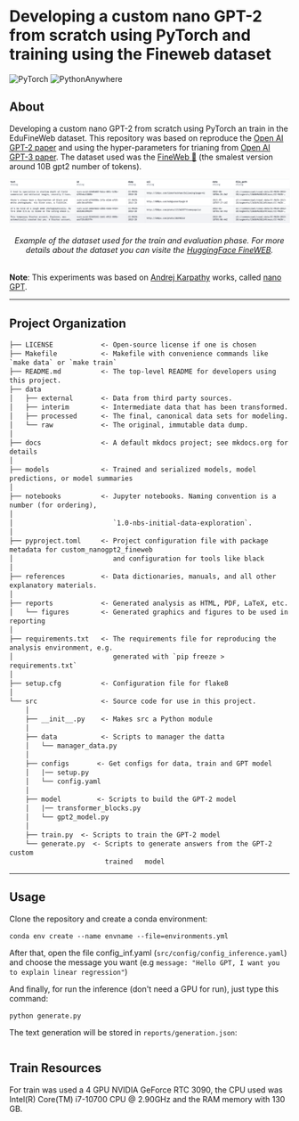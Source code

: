# Developing a custom nano GPT-2 from scratch using PyTorch and training using the Fineweb dataset

![PyTorch](https://img.shields.io/badge/PyTorch-%23EE4C2C.svg?style=for-the-badge&logo=PyTorch&logoColor=white)
![PythonAnywhere](https://img.shields.io/badge/pythonanywhere-%232F9FD7.svg?style=for-the-badge&logo=pythonanywhere&logoColor=151515)

## About

Developing a custom nano GPT-2 from scratch using PyTorch an train in the EduFineWeb dataset. This repository was based on reproduce the [Open AI GPT-2 paper](https://d4mucfpksywv.cloudfront.net/better-language-models/language-models.pdf) and using the hyper-parameters for trianing from [Open AI GPT-3 paper](https://arxiv.org/abs/2005.14165). The dataset used was the [FineWeb 🍷](https://huggingface.co/datasets/HuggingFaceFW/fineweb) (the smalest version around 10B gpt2 number of tokens).

<p align="center">
<img src="reports/figures/fineweb-dataset.png">
<h6 align="center"> Example of the dataset used for the train and evaluation phase. For more details about the dataset you can visite the <a href="https://huggingface.co/datasets/HuggingFaceFW/fineweb">HuggingFace FineWEB</a>.</h6>

**Note**: This experiments was based on [Andrej Karpathy](https://karpathy.ai) works, called [nano GPT](https://github.com/karpathy/nanoGPT).

---

## Project Organization

```
├── LICENSE            <- Open-source license if one is chosen
├── Makefile           <- Makefile with convenience commands like `make data` or `make train`
├── README.md          <- The top-level README for developers using this project.
├── data
│   ├── external       <- Data from third party sources.
│   ├── interim        <- Intermediate data that has been transformed.
│   ├── processed      <- The final, canonical data sets for modeling.
│   └── raw            <- The original, immutable data dump.
│
├── docs               <- A default mkdocs project; see mkdocs.org for details
│
├── models             <- Trained and serialized models, model predictions, or model summaries
│
├── notebooks          <- Jupyter notebooks. Naming convention is a number (for ordering),
│                         
│                         `1.0-nbs-initial-data-exploration`.
│
├── pyproject.toml     <- Project configuration file with package metadata for custom_nanogpt2_fineweb
│                         and configuration for tools like black
│
├── references         <- Data dictionaries, manuals, and all other explanatory materials.
│
├── reports            <- Generated analysis as HTML, PDF, LaTeX, etc.
│   └── figures        <- Generated graphics and figures to be used in reporting
│
├── requirements.txt   <- The requirements file for reproducing the analysis environment, e.g.
│                         generated with `pip freeze > requirements.txt`
│
├── setup.cfg          <- Configuration file for flake8
│
└── src                <- Source code for use in this project.
    │
    ├── __init__.py    <- Makes src a Python module
    │
    ├── data           <- Scripts to manager the datta
    │   └── manager_data.py
    │
    ├── configs       <- Get configs for data, train and GPT model
    │   |── setup.py
    │   └── config.yaml
    │
    ├── model         <- Scripts to build the GPT-2 model
    │   |── transformer_blocks.py
    │   └── gpt2_model.py
    │
    ├── train.py  <- Scripts to train the GPT-2 model
    └── generate.py  <- Scripts to generate answers from the GPT-2 custom 
                        trained   model
```

--------

## Usage

Clone the repository and create a conda environment:

```
conda env create --name envname --file=environments.yml
```

After that, open the file config_inf.yaml (`src/config/config_inference.yaml`) and choose the message you want (e.g `message: "Hello GPT, I want you to explain linear regression"`)

And finally, for run the inference (don't need a GPU for run), just type this command:
```
python generate.py
```

The text generation will be stored in `reports/generation.json`:

```

```

## Train Resources

For train was used a 4 GPU NVIDIA GeForce RTC 3090, the CPU used was Intel(R) Core(TM) i7-10700 CPU @ 2.90GHz and the RAM memory with 130 GB.


